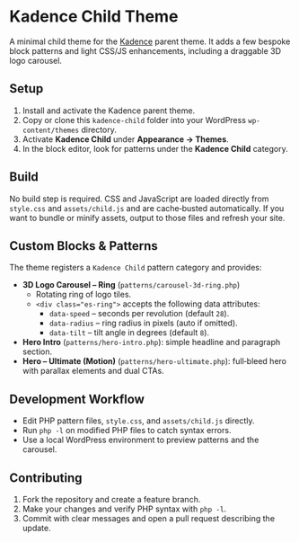 # Kadence Child Theme

A minimal child theme for the [Kadence](https://www.kadencewp.com/kadence-theme/) parent theme. It adds a few bespoke block patterns and light CSS/JS enhancements, including a draggable 3D logo carousel.

## Setup

1. Install and activate the Kadence parent theme.
2. Copy or clone this `kadence-child` folder into your WordPress `wp-content/themes` directory.
3. Activate **Kadence Child** under **Appearance → Themes**.
4. In the block editor, look for patterns under the **Kadence Child** category.

## Build

No build step is required. CSS and JavaScript are loaded directly from `style.css` and `assets/child.js` and are cache‑busted automatically. If you want to bundle or minify assets, output to those files and refresh your site.

## Custom Blocks & Patterns

The theme registers a `Kadence Child` pattern category and provides:

- **3D Logo Carousel – Ring** (`patterns/carousel-3d-ring.php`)
  - Rotating ring of logo tiles.
  - `<div class="es-ring">` accepts the following data attributes:
    - `data-speed` – seconds per revolution (default `28`).
    - `data-radius` – ring radius in pixels (auto if omitted).
    - `data-tilt` – tilt angle in degrees (default `8`).
- **Hero Intro** (`patterns/hero-intro.php`): simple headline and paragraph section.
- **Hero – Ultimate (Motion)** (`patterns/hero-ultimate.php`): full‑bleed hero with parallax elements and dual CTAs.


## Development Workflow

- Edit PHP pattern files, `style.css`, and `assets/child.js` directly.
- Run `php -l` on modified PHP files to catch syntax errors.
- Use a local WordPress environment to preview patterns and the carousel.

## Contributing

1. Fork the repository and create a feature branch.
2. Make your changes and verify PHP syntax with `php -l`.
3. Commit with clear messages and open a pull request describing the update.

